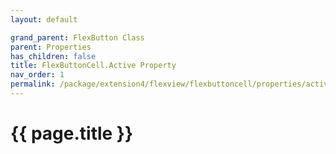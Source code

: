 ```yaml
---
layout: default

grand_parent: FlexButton Class
parent: Properties
has_children: false
title: FlexButtonCell.Active Property
nav_order: 1
permalink: /package/extension4/flexview/flexbuttoncell/properties/active
---
```

# {{ page.title }}